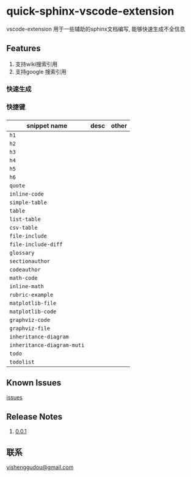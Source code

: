 # quick-sphinx-vscode-extension

vscode-extension 用于一些辅助的sphinx文档编写, 能够快速生成不全信息

## Features

1. 支持wiki搜索引用
2. 支持google 搜索引用

### 快速生成



### 快捷键



### 


| snippet  name                | desc     | other    |
|------------------------------|:--------:|---------:|
| `h1`                         |          |          |
| `h2`                         |          |          |
| `h3`                         |          |          |
| `h4`                         |          |          |
| `h5`                         |          |          |
| `h6`                         |          |          |
| `quote`                      |          |          |
| `inline-code`                |          |          |
| `simple-table`               |          |          |
| `table`                      |          |          |
| `list-table`                 |          |          |
| `csv-table`                  |          |          |
| `file-include`               |          |          |
| `file-include-diff`          |          |          |
| `glossary`                   |          |          |
| `sectionauthor`              |          |          |
| `codeauthor`                 |          |          |
| `math-code`                  |          |          |
| `inline-math`                |          |          |
| `rubric-example`             |          |          |
| `matplotlib-file`            |          |          |
| `matplotlib-code`            |          |          |
| `graphviz-code`              |          |          |
| `graphviz-file`              |          |          |
| `inheritance-diagram`        |          |          |
| `inheritance-diagram-muti`   |          |          |
| `todo`                       |          |          |
| `todolist`                   |          |          |



## Known Issues

[issues](https://github.com/yishenggudou/quick-sphinx-vscode-extension/issues)

## Release Notes

1. [0.0.1](https://github.com/yishenggudou/quick-sphinx-vscode-extension/releases/tag/0.0.1)

## 联系

yishenggudou@gmail.com